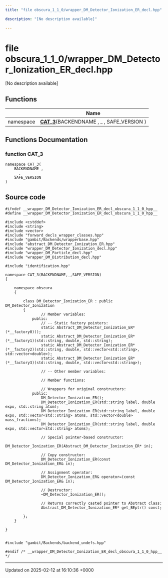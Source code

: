 ```yaml
---
title: "file obscura_1_1_0/wrapper_DM_Detector_Ionization_ER_decl.hpp"

description: "[No description available]"

---
```


# file obscura_1_1_0/wrapper_DM_Detector_Ionization_ER_decl.hpp

[No description available]

## Functions

|                | Name           |
| -------------- | -------------- |
| namespace | **[CAT_3](/documentation/code/files/wrapper__dm__detector__ionization__er__decl_8hpp/#function-cat-3)**(BACKENDNAME , _ , SAFE_VERSION ) |


## Functions Documentation

### function CAT_3

```
namespace CAT_3(
    BACKENDNAME ,
    _ ,
    SAFE_VERSION 
)
```




## Source code

```
#ifndef __wrapper_DM_Detector_Ionization_ER_decl_obscura_1_1_0_hpp__
#define __wrapper_DM_Detector_Ionization_ER_decl_obscura_1_1_0_hpp__

#include <cstddef>
#include <string>
#include <vector>
#include "forward_decls_wrapper_classes.hpp"
#include "gambit/Backends/wrapperbase.hpp"
#include "abstract_DM_Detector_Ionization_ER.hpp"
#include "wrapper_DM_Detector_Ionization_decl.hpp"
#include "wrapper_DM_Particle_decl.hpp"
#include "wrapper_DM_Distribution_decl.hpp"

#include "identification.hpp"

namespace CAT_3(BACKENDNAME,_,SAFE_VERSION)
{
    
    namespace obscura
    {
        
        class DM_Detector_Ionization_ER : public DM_Detector_Ionization
        {
                // Member variables: 
            public:
                // -- Static factory pointers: 
                static Abstract_DM_Detector_Ionization_ER* (*__factory0)();
                static Abstract_DM_Detector_Ionization_ER* (*__factory1)(std::string, double, std::string);
                static Abstract_DM_Detector_Ionization_ER* (*__factory2)(std::string, double, std::vector<std::string>, std::vector<double>);
                static Abstract_DM_Detector_Ionization_ER* (*__factory3)(std::string, double, std::vector<std::string>);
        
                // -- Other member variables: 
        
                // Member functions: 
        
                // Wrappers for original constructors: 
            public:
                DM_Detector_Ionization_ER();
                DM_Detector_Ionization_ER(std::string label, double expo, std::string atom);
                DM_Detector_Ionization_ER(std::string label, double expo, std::vector<std::string> atoms, std::vector<double> mass_fractions);
                DM_Detector_Ionization_ER(std::string label, double expo, std::vector<std::string> atoms);
        
                // Special pointer-based constructor: 
                DM_Detector_Ionization_ER(Abstract_DM_Detector_Ionization_ER* in);
        
                // Copy constructor: 
                DM_Detector_Ionization_ER(const DM_Detector_Ionization_ER& in);
        
                // Assignment operator: 
                DM_Detector_Ionization_ER& operator=(const DM_Detector_Ionization_ER& in);
        
                // Destructor: 
                ~DM_Detector_Ionization_ER();
        
                // Returns correctly casted pointer to Abstract class: 
                Abstract_DM_Detector_Ionization_ER* get_BEptr() const;
        
        };
    }
    
}


#include "gambit/Backends/backend_undefs.hpp"

#endif /* __wrapper_DM_Detector_Ionization_ER_decl_obscura_1_1_0_hpp__ */
```


-------------------------------

Updated on 2025-02-12 at 16:10:36 +0000
